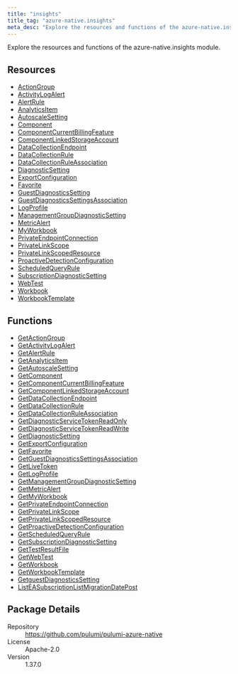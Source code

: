 ```yaml
---
title: "insights"
title_tag: "azure-native.insights"
meta_desc: "Explore the resources and functions of the azure-native.insights module."
---
```


<!-- WARNING: this file was generated by Pulumi Docs Generator. -->
<!-- Do not edit by hand unless you're certain you know what you are doing! -->

Explore the resources and functions of the azure-native.insights module.

<h2 id="resources">Resources</h2>
<ul class="api">
    <li><a href="actiongroup" title="ActionGroup"><span class="symbol resource"></span>ActionGroup</a></li>
    <li><a href="activitylogalert" title="ActivityLogAlert"><span class="symbol resource"></span>ActivityLogAlert</a></li>
    <li><a href="alertrule" title="AlertRule"><span class="symbol resource"></span>AlertRule</a></li>
    <li><a href="analyticsitem" title="AnalyticsItem"><span class="symbol resource"></span>AnalyticsItem</a></li>
    <li><a href="autoscalesetting" title="AutoscaleSetting"><span class="symbol resource"></span>AutoscaleSetting</a></li>
    <li><a href="component" title="Component"><span class="symbol resource"></span>Component</a></li>
    <li><a href="componentcurrentbillingfeature" title="ComponentCurrentBillingFeature"><span class="symbol resource"></span>ComponentCurrentBillingFeature</a></li>
    <li><a href="componentlinkedstorageaccount" title="ComponentLinkedStorageAccount"><span class="symbol resource"></span>ComponentLinkedStorageAccount</a></li>
    <li><a href="datacollectionendpoint" title="DataCollectionEndpoint"><span class="symbol resource"></span>DataCollectionEndpoint</a></li>
    <li><a href="datacollectionrule" title="DataCollectionRule"><span class="symbol resource"></span>DataCollectionRule</a></li>
    <li><a href="datacollectionruleassociation" title="DataCollectionRuleAssociation"><span class="symbol resource"></span>DataCollectionRuleAssociation</a></li>
    <li><a href="diagnosticsetting" title="DiagnosticSetting"><span class="symbol resource"></span>DiagnosticSetting</a></li>
    <li><a href="exportconfiguration" title="ExportConfiguration"><span class="symbol resource"></span>ExportConfiguration</a></li>
    <li><a href="favorite" title="Favorite"><span class="symbol resource"></span>Favorite</a></li>
    <li><a href="guestdiagnosticssetting" title="GuestDiagnosticsSetting"><span class="symbol resource"></span>GuestDiagnosticsSetting</a></li>
    <li><a href="guestdiagnosticssettingsassociation" title="GuestDiagnosticsSettingsAssociation"><span class="symbol resource"></span>GuestDiagnosticsSettingsAssociation</a></li>
    <li><a href="logprofile" title="LogProfile"><span class="symbol resource"></span>LogProfile</a></li>
    <li><a href="managementgroupdiagnosticsetting" title="ManagementGroupDiagnosticSetting"><span class="symbol resource"></span>ManagementGroupDiagnosticSetting</a></li>
    <li><a href="metricalert" title="MetricAlert"><span class="symbol resource"></span>MetricAlert</a></li>
    <li><a href="myworkbook" title="MyWorkbook"><span class="symbol resource"></span>MyWorkbook</a></li>
    <li><a href="privateendpointconnection" title="PrivateEndpointConnection"><span class="symbol resource"></span>PrivateEndpointConnection</a></li>
    <li><a href="privatelinkscope" title="PrivateLinkScope"><span class="symbol resource"></span>PrivateLinkScope</a></li>
    <li><a href="privatelinkscopedresource" title="PrivateLinkScopedResource"><span class="symbol resource"></span>PrivateLinkScopedResource</a></li>
    <li><a href="proactivedetectionconfiguration" title="ProactiveDetectionConfiguration"><span class="symbol resource"></span>ProactiveDetectionConfiguration</a></li>
    <li><a href="scheduledqueryrule" title="ScheduledQueryRule"><span class="symbol resource"></span>ScheduledQueryRule</a></li>
    <li><a href="subscriptiondiagnosticsetting" title="SubscriptionDiagnosticSetting"><span class="symbol resource"></span>SubscriptionDiagnosticSetting</a></li>
    <li><a href="webtest" title="WebTest"><span class="symbol resource"></span>WebTest</a></li>
    <li><a href="workbook" title="Workbook"><span class="symbol resource"></span>Workbook</a></li>
    <li><a href="workbooktemplate" title="WorkbookTemplate"><span class="symbol resource"></span>WorkbookTemplate</a></li>
</ul>

<h2 id="functions">Functions</h2>
<ul class="api">
    <li><a href="getactiongroup" title="GetActionGroup"><span class="symbol function"></span>GetActionGroup</a></li>
    <li><a href="getactivitylogalert" title="GetActivityLogAlert"><span class="symbol function"></span>GetActivityLogAlert</a></li>
    <li><a href="getalertrule" title="GetAlertRule"><span class="symbol function"></span>GetAlertRule</a></li>
    <li><a href="getanalyticsitem" title="GetAnalyticsItem"><span class="symbol function"></span>GetAnalyticsItem</a></li>
    <li><a href="getautoscalesetting" title="GetAutoscaleSetting"><span class="symbol function"></span>GetAutoscaleSetting</a></li>
    <li><a href="getcomponent" title="GetComponent"><span class="symbol function"></span>GetComponent</a></li>
    <li><a href="getcomponentcurrentbillingfeature" title="GetComponentCurrentBillingFeature"><span class="symbol function"></span>GetComponentCurrentBillingFeature</a></li>
    <li><a href="getcomponentlinkedstorageaccount" title="GetComponentLinkedStorageAccount"><span class="symbol function"></span>GetComponentLinkedStorageAccount</a></li>
    <li><a href="getdatacollectionendpoint" title="GetDataCollectionEndpoint"><span class="symbol function"></span>GetDataCollectionEndpoint</a></li>
    <li><a href="getdatacollectionrule" title="GetDataCollectionRule"><span class="symbol function"></span>GetDataCollectionRule</a></li>
    <li><a href="getdatacollectionruleassociation" title="GetDataCollectionRuleAssociation"><span class="symbol function"></span>GetDataCollectionRuleAssociation</a></li>
    <li><a href="getdiagnosticservicetokenreadonly" title="GetDiagnosticServiceTokenReadOnly"><span class="symbol function"></span>GetDiagnosticServiceTokenReadOnly</a></li>
    <li><a href="getdiagnosticservicetokenreadwrite" title="GetDiagnosticServiceTokenReadWrite"><span class="symbol function"></span>GetDiagnosticServiceTokenReadWrite</a></li>
    <li><a href="getdiagnosticsetting" title="GetDiagnosticSetting"><span class="symbol function"></span>GetDiagnosticSetting</a></li>
    <li><a href="getexportconfiguration" title="GetExportConfiguration"><span class="symbol function"></span>GetExportConfiguration</a></li>
    <li><a href="getfavorite" title="GetFavorite"><span class="symbol function"></span>GetFavorite</a></li>
    <li><a href="getguestdiagnosticssettingsassociation" title="GetGuestDiagnosticsSettingsAssociation"><span class="symbol function"></span>GetGuestDiagnosticsSettingsAssociation</a></li>
    <li><a href="getlivetoken" title="GetLiveToken"><span class="symbol function"></span>GetLiveToken</a></li>
    <li><a href="getlogprofile" title="GetLogProfile"><span class="symbol function"></span>GetLogProfile</a></li>
    <li><a href="getmanagementgroupdiagnosticsetting" title="GetManagementGroupDiagnosticSetting"><span class="symbol function"></span>GetManagementGroupDiagnosticSetting</a></li>
    <li><a href="getmetricalert" title="GetMetricAlert"><span class="symbol function"></span>GetMetricAlert</a></li>
    <li><a href="getmyworkbook" title="GetMyWorkbook"><span class="symbol function"></span>GetMyWorkbook</a></li>
    <li><a href="getprivateendpointconnection" title="GetPrivateEndpointConnection"><span class="symbol function"></span>GetPrivateEndpointConnection</a></li>
    <li><a href="getprivatelinkscope" title="GetPrivateLinkScope"><span class="symbol function"></span>GetPrivateLinkScope</a></li>
    <li><a href="getprivatelinkscopedresource" title="GetPrivateLinkScopedResource"><span class="symbol function"></span>GetPrivateLinkScopedResource</a></li>
    <li><a href="getproactivedetectionconfiguration" title="GetProactiveDetectionConfiguration"><span class="symbol function"></span>GetProactiveDetectionConfiguration</a></li>
    <li><a href="getscheduledqueryrule" title="GetScheduledQueryRule"><span class="symbol function"></span>GetScheduledQueryRule</a></li>
    <li><a href="getsubscriptiondiagnosticsetting" title="GetSubscriptionDiagnosticSetting"><span class="symbol function"></span>GetSubscriptionDiagnosticSetting</a></li>
    <li><a href="gettestresultfile" title="GetTestResultFile"><span class="symbol function"></span>GetTestResultFile</a></li>
    <li><a href="getwebtest" title="GetWebTest"><span class="symbol function"></span>GetWebTest</a></li>
    <li><a href="getworkbook" title="GetWorkbook"><span class="symbol function"></span>GetWorkbook</a></li>
    <li><a href="getworkbooktemplate" title="GetWorkbookTemplate"><span class="symbol function"></span>GetWorkbookTemplate</a></li>
    <li><a href="getguestdiagnosticssetting" title="GetguestDiagnosticsSetting"><span class="symbol function"></span>GetguestDiagnosticsSetting</a></li>
    <li><a href="listeasubscriptionlistmigrationdatepost" title="ListEASubscriptionListMigrationDatePost"><span class="symbol function"></span>ListEASubscriptionListMigrationDatePost</a></li>
</ul>

<h2 id="package-details">Package Details</h2>
<dl class="package-details">
	<dt>Repository</dt>
	<dd><a href="https://github.com/pulumi/pulumi-azure-native">https://github.com/pulumi/pulumi-azure-native</a></dd>
	<dt>License</dt>
	<dd>Apache-2.0</dd>
	<dt>Version</dt>
	<dd>1.37.0</dd>
</dl>

